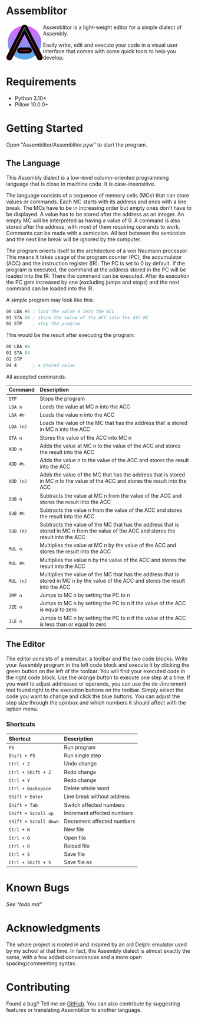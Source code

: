 # Assemblitor

<img src="https://github.com/Blyfh/Assemblitor/blob/main/program/sprites/Assemblitor/icon.png" align="left" width="100"/>

Assemblitor is a light-weight editor for a simple dialect of Assembly.

Easily write, edit and execute your code in a visual user interface that comes with some quick tools to help you
develop.
<br clear="left"/>

# Requirements

* Python 3.10+
* Pillow 10.0.0+

# Getting Started

Open "Assemblitor/Assemblitor.pyw" to start the program.

## The Language

This Assembly dialect is a low-level column-oriented programming language that is close to machine code. It is
case-insensitive.

The language consists of a sequence of memory cells (MCs) that can store values or commands. Each MC starts with its
address and ends with a line break. The MCs have to be in increasing order but empty ones don't have to be displayed. A
value has to be stored after the address as an integer. An empty MC will be interpreted as having a value of 0. A
command is also stored after the address, with most of them requiring operands to work.
Comments can be made with a semicolon. All text between the semicolon and the next line break will be ignored by the
computer.

The program orients itself to the architecture of a von Neumann processor. This means it takes usage of the program
counter (PC), the accumulator (ACC) and the instruction register (IR). The PC is set to 0 by default. If the program is
executed, the command at the address stored in the PC will be loaded into the IR. There the command can be executed.
After its execution the PC gets increased by one (excluding jumps and stops) and the next command can be loaded into the
IR.

A simple program may look like this:

```asm
00 LDA #4 ; load the value 4 into the ACC
01 STA 04 ; store the value of the ACC into the 4th MC
02 STP    ; stop the program
```

This would be the result after executing the program:

```asm
00 LDA #4
01 STA 04
02 STP
04 4      ; a stored value
```

All accepted commands:

| Command   | Description                                                                                                                            |
|:----------|:---------------------------------------------------------------------------------------------------------------------------------------|
| `STP`     | Stops the program                                                                                                                      |
| `LDA n`   | Loads the value at MC n into the ACC                                                                                                   |
| `LDA #n`  | Loads the value n into the ACC                                                                                                         |
| `LDA (n)` | Loads the value of the MC that has the address that is stored in MC n into the ACC                                                     |
| `STA n`   | Stores the value of the ACC into MC n                                                                                                  |
| `ADD n`   | Adds the value at MC n to the value of the ACC and stores the result into the ACC                                                      |
| `ADD #n`  | Adds the value n to the value of the ACC and stores the result into the ACC                                                            |
| `ADD (n)` | Adds the value of the MC that has the address that is stored in MC n to the value of the ACC and stores the result into the ACC        |
| `SUB n`   | Subtracts the value at MC n from the value of the ACC and stores the result into the ACC                                               |
| `SUB #n`  | Subtracts the value n from the value of the ACC and stores the result into the ACC                                                     |
| `SUB (n)` | Subtracts the value of the MC that has the address that is stored in MC n from the value of the ACC and stores the result into the ACC |
| `MUL n`   | Multiplies the value at MC n by the value of the ACC and stores the result into the ACC                                                |
| `MUL #n`  | Multiplies the value n by the value of the ACC and stores the result into the ACC                                                      |
| `MUL (n)` | Multiplies the value of the MC that has the address that is stored in MC n by the value of the ACC and stores the result into the ACC  |
| `JMP n`   | Jumps to MC n by setting the PC to n                                                                                                   |
| `JZE n`   | Jumps to MC n by setting the PC to n if the value of the ACC is equal to zero                                                          |
| `JLE n`   | Jumps to MC n by setting the PC to n if the value of the ACC is less than or equal to zero                                             |

## The Editor

The editor consists of a menubar, a toolbar and the two code blocks. Write your Assembly program in the left code block
and execute it by clicking the green button on the left of the toolbar. You will find your executed code in the right
code block. Use the orange button to execute one step at a time.
If you want to adjust addresses or operands, you can use the de-/increment tool found right to the execution buttons on
the toolbar. Simply select the code you want to change and click the blue buttons. You can adjust the step size through
the spinbox and which numbers it should affect with the option menu.

### Shortcuts

| Shortcut              | Description                |
|:----------------------|:---------------------------|
| `F5`                  | Run program                |
| `Shift + F5`          | Run single step            |
| `Ctrl + Z`            | Undo change                |
| `Ctrl + Shift + Z`    | Redo change                |
| `Ctrl + Y`            | Redo change                |
| `Ctrl + Backspace`    | Delete whole word          |
| `Shift + Enter`       | Line break without address |
| `Shift + Tab`         | Switch affected numbers    |
| `Shift + Scroll up`   | Increment affected numbers |
| `Shift + Scroll down` | Decrement affected numbers |
| `Ctrl + N`            | New file                   |
| `Ctrl + O`            | Open file                  |
| `Ctrl + R`            | Reload file                |
| `Ctrl + S`            | Save file                  |
| `Ctrl + Shift + S`    | Save file as               |

# Known Bugs

*See "todo.md"*

# Acknowledgments

The whole project is rooted in and inspired by an old Delphi emulator used by my school at that time. In fact, the
Assembly dialect is almost exactly the same, with a few added conveniences and a more open spacing/commenting syntax.

# Contributing

Found a bug? Tell me on [GitHub](https://github.com/Blyfh/assemblitor/issues/new). You can also contribute by suggesting
features or translating Assemblitor to another language.
